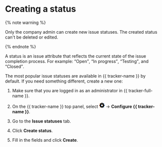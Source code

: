 # Creating a status

{% note warning %}

Only the company admin can create new issue statuses. The created status can't be deleted or edited.

{% endnote %}

A status is an issue attribute that reflects the current state of the issue completion process. For example: <q>Open</q>, <q>In progress</q>, <q>Testing</q>, and <q>Closed</q>.

The most popular issue statuses are available in {{ tracker-name }} by default. If you need something different, create a new one:

1. Make sure that you are logged in as an administrator in {{ tracker-full-name }}.

1. On the {{ tracker-name }} top panel, select ![](../../_assets/tracker/icon-settings.png) → **Configure {{ tracker-name }}**.

1. Go to the **Issue statuses** tab.

1. Click **Create status**.

1. Fill in the fields and click **Create**.

